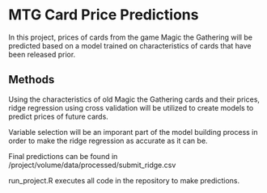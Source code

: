 # MTG Card Price Predictions

In this project, prices of cards from the game Magic the Gathering will be predicted based on a model trained on characteristics of cards that have been released prior.



## Methods

Using the characteristics of old Magic the Gathering cards and their prices, ridge regression using cross validation will be utilized to create models to predict prices of future cards. 

Variable selection will be an imporant part of the model building process in order to make the ridge regression as accurate as it can be. 

Final predictions can be found in /project/volume/data/processed/submit_ridge.csv

run_project.R executes all code in the repository to make predictions.

